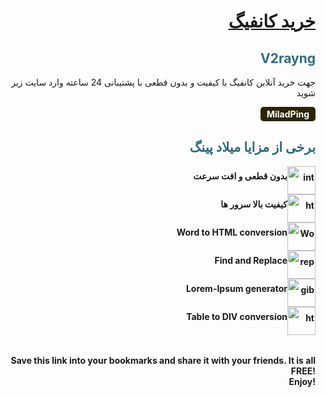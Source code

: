 <!-- ####### HEY, I AM THE SOURCE EDITOR! #########-->
<h1 style="color: #5e9ca0; text-align: right;"><a href="https://miladping.site">خرید کانفیگ</a> </h1>
<h2 style="color: #2e6c80; text-align: right;">V2rayng</h2>
<p style="text-align: right;">جهت خرید آنلاین کانفیگ با کیفیت و بدون قطعی با پشتیبانی 24 ساعته وارد سایت زیر شوید</p>
<p style="text-align: right;">&nbsp; <span style="background-color: #2b2301; color: #fff; display: inline-block; padding: 3px 10px; font-weight: bold; border-radius: 5px;">MiladPing</span></p>
<h2 style="color: #2e6c80; text-align: right;">&nbsp;برخی از مزایا میلاد پینگ</h2>
<ol style="list-style: none; font-size: 14px; line-height: 32px; font-weight: bold; text-align: right;">
<li style="clear: both;"><img style="float: right;" src="https://html-online.com/img/01-interactive-connection.png" alt="interactive connection" width="45" />بدون قطعی و افت سرعت</li>
<li style="clear: both;"><img style="float: right;" src="https://html-online.com/img/02-html-clean.png" alt="html cleaner" width="45" /> &nbsp;&nbsp;&nbsp; کیفیت بالا سرور ها</li>
<li style="clear: both;"><img style="float: right;" src="https://html-online.com/img/03-docs-to-html.png" alt="Word to html" width="45" /> Word to HTML conversion</li>
<li style="clear: both;"><img style="float: right;" src="https://html-online.com/img/04-replace.png" alt="replace text" width="45" /> Find and Replace</li>
<li style="clear: both;"><img style="float: right;" src="https://html-online.com/img/05-gibberish.png" alt="gibberish" width="45" /> Lorem-Ipsum generator</li>
<li style="clear: both;"><img style="float: right;" src="https://html-online.com/img/6-table-div-html.png" alt="html table div" width="45" /> Table to DIV conversion</li>
</ol>
<p style="text-align: right;">&nbsp; &nbsp; &nbsp; &nbsp; &nbsp; &nbsp; &nbsp;</p>
<p style="text-align: right;"><strong>Save this link into your bookmarks and share it with your friends. It is all FREE! </strong><br /><strong>Enjoy!</strong></p>
<p style="text-align: right;"><strong>&nbsp;</strong></p>
